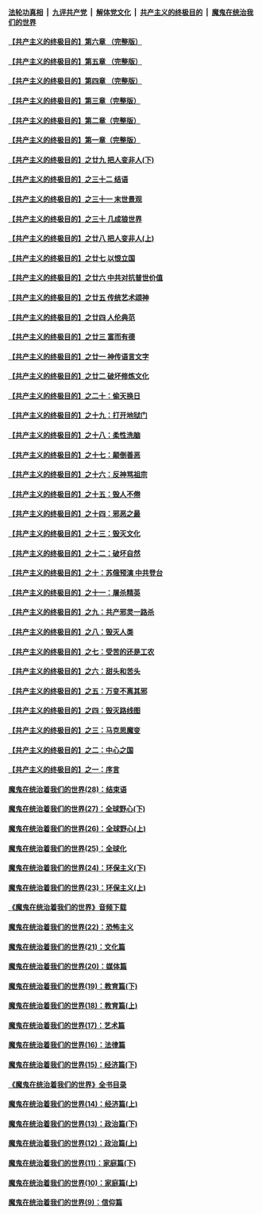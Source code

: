 

####  [法轮功真相](../../../../basic/blob/master/README.md?t=04171201) &nbsp;|&nbsp; [九评共产党](../../../../9ping.md/blob/master/README.md?t=04171201) &nbsp;|&nbsp; [解体党文化](../../../../jtdwh.md/blob/master/README.md?t=04171201)  &nbsp;|&nbsp; [共产主义的终极目的](../../../../gczydzjmd.md/blob/master/README.md?t=04171201) &nbsp;|&nbsp; [魔鬼在统治我们的世界](../../../../mgztzwmdsj.md/blob/master/README.md?t=04171201) 

#### [【共产主义的终极目的】第六章 （完整版）](../pages/nsc422/n11428913.md?t=04171201) 

#### [【共产主义的终极目的】第五章 （完整版）](../pages/nsc422/n11428912.md?t=04171201) 

#### [【共产主义的终极目的】第四章 （完整版）](../pages/nsc422/n11428907.md?t=04171201) 

#### [【共产主义的终极目的】第三章（完整版）](../pages/nsc422/n11428848.md?t=04171201) 

#### [【共产主义的终极目的】第二章（完整版）](../pages/nsc422/n11428831.md?t=04171201) 

#### [【共产主义的终极目的】第一章（完整版）](../pages/nsc422/n11417651.md?t=04171201) 

#### [【共产主义的终极目的】之廿九 把人变非人(下)](../pages/nsc422/n11344140.md?t=04171201) 

#### [【共产主义的终极目的】之三十二 结语](../pages/nsc422/n11360535.md?t=04171201) 

#### [【共产主义的终极目的】之三十一 末世景观](../pages/nsc422/n11351129.md?t=04171201) 

#### [【共产主义的终极目的】之三十 几成狼世界](../pages/nsc422/n11348280.md?t=04171201) 

#### [【共产主义的终极目的】之廿八 把人变非人(上)](../pages/nsc422/n11340492.md?t=04171201) 

#### [【共产主义的终极目的】之廿七 以恨立国](../pages/nsc422/n11336944.md?t=04171201) 

#### [【共产主义的终极目的】之廿六 中共对抗普世价值](../pages/nsc422/n11324785.md?t=04171201) 

#### [【共产主义的终极目的】之廿五 传统艺术颂神](../pages/nsc422/n11296396.md?t=04171201) 

#### [【共产主义的终极目的】之廿四 人伦典范](../pages/nsc422/n11296397.md?t=04171201) 

#### [【共产主义的终极目的】之廿三 富而有德](../pages/nsc422/n11283598.md?t=04171201) 

#### [【共产主义的终极目的】之廿一 神传语言文字](../pages/nsc422/n11263265.md?t=04171201) 

#### [【共产主义的终极目的】之廿二 破坏修炼文化](../pages/nsc422/n11245728.md?t=04171201) 

#### [【共产主义的终极目的】之二十：偷天换日](../pages/nsc422/n11238846.md?t=04171201) 

#### [【共产主义的终极目的】之十九：打开地狱门](../pages/nsc422/n11206376.md?t=04171201) 

#### [【共产主义的终极目的】之十八：柔性洗脑](../pages/nsc422/n11199994.md?t=04171201) 

#### [【共产主义的终极目的】之十七：颠倒善恶](../pages/nsc422/n11179782.md?t=04171201) 

#### [【共产主义的终极目的】之十六：反神骂祖宗](../pages/nsc422/n11166798.md?t=04171201) 

#### [【共产主义的终极目的】之十五：毁人不倦](../pages/nsc422/n11166792.md?t=04171201) 

#### [【共产主义的终极目的】之十四：邪恶之最](../pages/nsc422/n11150249.md?t=04171201) 

#### [【共产主义的终极目的】之十三：毁灭文化](../pages/nsc422/n11135227.md?t=04171201) 

#### [【共产主义的终极目的】之十二：破坏自然](../pages/nsc422/n11135214.md?t=04171201) 

#### [【共产主义的终极目的】之十：苏俄预演 中共登台](../pages/nsc422/n11118424.md?t=04171201) 

#### [【共产主义的终极目的】之十一：屠杀精英](../pages/nsc422/n11118442.md?t=04171201) 

#### [【共产主义的终极目的】之九：共产邪灵一路杀](../pages/nsc422/n11114139.md?t=04171201) 

#### [【共产主义的终极目的】之八：毁灭人类](../pages/nsc422/n11108503.md?t=04171201) 

#### [【共产主义的终极目的】之七：受苦的还是工农](../pages/nsc422/n11101809.md?t=04171201) 

#### [【共产主义的终极目的】之六：甜头和苦头](../pages/nsc422/n11096971.md?t=04171201) 

#### [【共产主义的终极目的】之五：万变不离其邪](../pages/nsc422/n11091285.md?t=04171201) 

#### [【共产主义的终极目的】之四：毁灭路线图](../pages/nsc422/n11086284.md?t=04171201) 

#### [【共产主义的终极目的】之三：马克思魔变](../pages/nsc422/n11061941.md?t=04171201) 

#### [【共产主义的终极目的】之二：中心之国](../pages/nsc422/n11047728.md?t=04171201) 

#### [【共产主义的终极目的】之一：序言](../pages/nsc422/n11086077.md?t=04171201) 

#### [魔鬼在统治着我们的世界(28)：结束语](../pages/nsc422/n10936246.md?t=04171201) 

#### [魔鬼在统治着我们的世界(27)：全球野心(下)](../pages/nsc422/n10928319.md?t=04171201) 

#### [魔鬼在统治着我们的世界(26)：全球野心(上)](../pages/nsc422/n10900318.md?t=04171201) 

#### [魔鬼在统治着我们的世界(25)：全球化](../pages/nsc422/n10788205.md?t=04171201) 

#### [魔鬼在统治着我们的世界(24)：环保主义(下)](../pages/nsc422/n10695307.md?t=04171201) 

#### [魔鬼在统治着我们的世界(23)：环保主义(上)](../pages/nsc422/n10688613.md?t=04171201) 

#### [《魔鬼在统治着我们的世界》音频下载](../pages/nsc422/n10635553.md?t=04171201) 

#### [魔鬼在统治着我们的世界(22)：恐怖主义](../pages/nsc422/n10614727.md?t=04171201) 

#### [魔鬼在统治着我们的世界(21)：文化篇](../pages/nsc422/n10597706.md?t=04171201) 

#### [魔鬼在统治着我们的世界(20)：媒体篇](../pages/nsc422/n10586579.md?t=04171201) 

#### [魔鬼在统治着我们的世界(19)：教育篇(下)](../pages/nsc422/n10564808.md?t=04171201) 

#### [魔鬼在统治着我们的世界(18)：教育篇(上)](../pages/nsc422/n10526970.md?t=04171201) 

#### [魔鬼在统治着我们的世界(17)：艺术篇](../pages/nsc422/n10499093.md?t=04171201) 

#### [魔鬼在统治着我们的世界(16)：法律篇](../pages/nsc422/n10485969.md?t=04171201) 

#### [魔鬼在统治着我们的世界(15)：经济篇(下)](../pages/nsc422/n10469975.md?t=04171201) 

#### [《魔鬼在统治着我们的世界》全书目录](../pages/nsc422/n10464261.md?t=04171201) 

#### [魔鬼在统治着我们的世界(14)：经济篇(上)](../pages/nsc422/n10457370.md?t=04171201) 

#### [魔鬼在统治着我们的世界(13)：政治篇(下)](../pages/nsc422/n10448270.md?t=04171201) 

#### [魔鬼在统治着我们的世界(12)：政治篇(上)](../pages/nsc422/n10444576.md?t=04171201) 

#### [魔鬼在统治着我们的世界(11)：家庭篇(下)](../pages/nsc422/n10440961.md?t=04171201) 

#### [魔鬼在统治着我们的世界(10)：家庭篇(上)](../pages/nsc422/n10435448.md?t=04171201) 

#### [魔鬼在统治着我们的世界(9)：信仰篇](../pages/nsc422/n10432159.md?t=04171201) 

